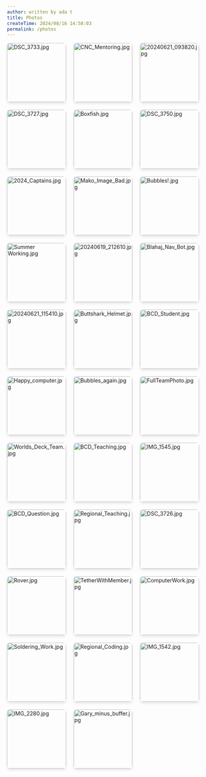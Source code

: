 ```yaml
---
author: written by ada t
title: Photos
createTime: 2024/08/16 14:58:03
permalink: /photos
---
```


<ClientOnly>
<div class="image-viewer">
    
<div class="image-item">
    <div target="_blank" class="image-link">
        <img src="/thumbnails/thumb_DSC_3733.jpg?url" alt="DSC_3733.jpg" loading="lazy">
        <div class="image-overlay">
            <p class="image-title">DSC_3733.jpg</p>
            <p class="image-date">Uploaded on 2024-08-16</p>
        </div>
    </div>
</div>
                
<div class="image-item">
    <div target="_blank" class="image-link">
        <img src="/thumbnails/thumb_CNC_Mentoring.jpg?url" alt="CNC_Mentoring.jpg" loading="lazy">
        <div class="image-overlay">
            <p class="image-title">CNC_Mentoring.jpg</p>
            <p class="image-date">Uploaded on 2024-08-16</p>
        </div>
    </div>
</div>
                
<div class="image-item">
    <div target="_blank" class="image-link">
        <img src="/thumbnails/thumb_20240621_093820.jpg?url" alt="20240621_093820.jpg" loading="lazy">
        <div class="image-overlay">
            <p class="image-title">20240621_093820.jpg</p>
            <p class="image-date">Uploaded on 2024-08-16</p>
        </div>
    </div>
</div>
                
<div class="image-item">
    <div target="_blank" class="image-link">
        <img src="/thumbnails/thumb_DSC_3727.jpg?url" alt="DSC_3727.jpg" loading="lazy">
        <div class="image-overlay">
            <p class="image-title">DSC_3727.jpg</p>
            <p class="image-date">Uploaded on 2024-08-16</p>
        </div>
    </div>
</div>
                
<div class="image-item">
    <div target="_blank" class="image-link">
        <img src="/thumbnails/thumb_Boxfish.jpg?url" alt="Boxfish.jpg" loading="lazy">
        <div class="image-overlay">
            <p class="image-title">Boxfish.jpg</p>
            <p class="image-date">Uploaded on 2024-08-16</p>
        </div>
    </div>
</div>
                
<div class="image-item">
    <div target="_blank" class="image-link">
        <img src="/thumbnails/thumb_DSC_3750.jpg?url" alt="DSC_3750.jpg" loading="lazy">
        <div class="image-overlay">
            <p class="image-title">DSC_3750.jpg</p>
            <p class="image-date">Uploaded on 2024-08-16</p>
        </div>
    </div>
</div>
                
<div class="image-item">
    <div target="_blank" class="image-link">
        <img src="/thumbnails/thumb_2024_Captains.jpg?url" alt="2024_Captains.jpg" loading="lazy">
        <div class="image-overlay">
            <p class="image-title">2024_Captains.jpg</p>
            <p class="image-date">Uploaded on 2024-08-16</p>
        </div>
    </div>
</div>
                
<div class="image-item">
    <div target="_blank" class="image-link">
        <img src="/thumbnails/thumb_Mako_Image_Bad.jpg?url" alt="Mako_Image_Bad.jpg" loading="lazy">
        <div class="image-overlay">
            <p class="image-title">Mako_Image_Bad.jpg</p>
            <p class="image-date">Uploaded on 2024-08-16</p>
        </div>
    </div>
</div>
                
<div class="image-item">
    <div target="_blank" class="image-link">
        <img src="/thumbnails/thumb_Bubbles!.jpg?url" alt="Bubbles!.jpg" loading="lazy">
        <div class="image-overlay">
            <p class="image-title">Bubbles!.jpg</p>
            <p class="image-date">Uploaded on 2024-08-16</p>
        </div>
    </div>
</div>
                
<div class="image-item">
    <div target="_blank" class="image-link">
        <img src="/thumbnails/thumb_Summer Working.jpg?url" alt="Summer Working.jpg" loading="lazy">
        <div class="image-overlay">
            <p class="image-title">Summer Working.jpg</p>
            <p class="image-date">Uploaded on 2024-08-16</p>
        </div>
    </div>
</div>
                
<div class="image-item">
    <div target="_blank" class="image-link">
        <img src="/thumbnails/thumb_20240619_212610.jpg?url" alt="20240619_212610.jpg" loading="lazy">
        <div class="image-overlay">
            <p class="image-title">20240619_212610.jpg</p>
            <p class="image-date">Uploaded on 2024-08-16</p>
        </div>
    </div>
</div>
                
<div class="image-item">
    <div target="_blank" class="image-link">
        <img src="/thumbnails/thumb_Blahaj_Nav_Bot.jpg?url" alt="Blahaj_Nav_Bot.jpg" loading="lazy">
        <div class="image-overlay">
            <p class="image-title">Blahaj_Nav_Bot.jpg</p>
            <p class="image-date">Uploaded on 2024-08-16</p>
        </div>
    </div>
</div>
                
<div class="image-item">
    <div target="_blank" class="image-link">
        <img src="/thumbnails/thumb_20240621_115410.jpg?url" alt="20240621_115410.jpg" loading="lazy">
        <div class="image-overlay">
            <p class="image-title">20240621_115410.jpg</p>
            <p class="image-date">Uploaded on 2024-08-16</p>
        </div>
    </div>
</div>
                
<div class="image-item">
    <div target="_blank" class="image-link">
        <img src="/thumbnails/thumb_Buttshark_Helmet.jpg?url" alt="Buttshark_Helmet.jpg" loading="lazy">
        <div class="image-overlay">
            <p class="image-title">Buttshark_Helmet.jpg</p>
            <p class="image-date">Uploaded on 2024-08-16</p>
        </div>
    </div>
</div>
                
<div class="image-item">
    <div target="_blank" class="image-link">
        <img src="/thumbnails/thumb_BCD_Student.jpg?url" alt="BCD_Student.jpg" loading="lazy">
        <div class="image-overlay">
            <p class="image-title">BCD_Student.jpg</p>
            <p class="image-date">Uploaded on 2024-08-16</p>
        </div>
    </div>
</div>
                
<div class="image-item">
    <div target="_blank" class="image-link">
        <img src="/thumbnails/thumb_Happy_computer.jpg?url" alt="Happy_computer.jpg" loading="lazy">
        <div class="image-overlay">
            <p class="image-title">Happy_computer.jpg</p>
            <p class="image-date">Uploaded on 2024-08-16</p>
        </div>
    </div>
</div>
                
<div class="image-item">
    <div target="_blank" class="image-link">
        <img src="/thumbnails/thumb_Bubbles_again.jpg?url" alt="Bubbles_again.jpg" loading="lazy">
        <div class="image-overlay">
            <p class="image-title">Bubbles_again.jpg</p>
            <p class="image-date">Uploaded on 2024-08-16</p>
        </div>
    </div>
</div>
                
<div class="image-item">
    <div target="_blank" class="image-link">
        <img src="/thumbnails/thumb_FullTeamPhoto.jpg?url" alt="FullTeamPhoto.jpg" loading="lazy">
        <div class="image-overlay">
            <p class="image-title">FullTeamPhoto.jpg</p>
            <p class="image-date">Uploaded on 2024-08-16</p>
        </div>
    </div>
</div>
                
<div class="image-item">
    <div target="_blank" class="image-link">
        <img src="/thumbnails/thumb_Worlds_Deck_Team.jpg?url" alt="Worlds_Deck_Team.jpg" loading="lazy">
        <div class="image-overlay">
            <p class="image-title">Worlds_Deck_Team.jpg</p>
            <p class="image-date">Uploaded on 2024-08-16</p>
        </div>
    </div>
</div>
                
<div class="image-item">
    <div target="_blank" class="image-link">
        <img src="/thumbnails/thumb_BCD_Teaching.jpg?url" alt="BCD_Teaching.jpg" loading="lazy">
        <div class="image-overlay">
            <p class="image-title">BCD_Teaching.jpg</p>
            <p class="image-date">Uploaded on 2024-08-16</p>
        </div>
    </div>
</div>
                
<div class="image-item">
    <div target="_blank" class="image-link">
        <img src="/thumbnails/thumb_IMG_1545.jpg?url" alt="IMG_1545.jpg" loading="lazy">
        <div class="image-overlay">
            <p class="image-title">IMG_1545.jpg</p>
            <p class="image-date">Uploaded on 2024-08-16</p>
        </div>
    </div>
</div>
                
<div class="image-item">
    <div target="_blank" class="image-link">
        <img src="/thumbnails/thumb_BCD_Question.jpg?url" alt="BCD_Question.jpg" loading="lazy">
        <div class="image-overlay">
            <p class="image-title">BCD_Question.jpg</p>
            <p class="image-date">Uploaded on 2024-08-16</p>
        </div>
    </div>
</div>
                
<div class="image-item">
    <div target="_blank" class="image-link">
        <img src="/thumbnails/thumb_Regional_Teaching.jpg?url" alt="Regional_Teaching.jpg" loading="lazy">
        <div class="image-overlay">
            <p class="image-title">Regional_Teaching.jpg</p>
            <p class="image-date">Uploaded on 2024-08-16</p>
        </div>
    </div>
</div>
                
<div class="image-item">
    <div target="_blank" class="image-link">
        <img src="/thumbnails/thumb_DSC_3726.jpg?url" alt="DSC_3726.jpg" loading="lazy">
        <div class="image-overlay">
            <p class="image-title">DSC_3726.jpg</p>
            <p class="image-date">Uploaded on 2024-08-16</p>
        </div>
    </div>
</div>
                
<div class="image-item">
    <div target="_blank" class="image-link">
        <img src="/thumbnails/thumb_Rover.jpg?url" alt="Rover.jpg" loading="lazy">
        <div class="image-overlay">
            <p class="image-title">Rover.jpg</p>
            <p class="image-date">Uploaded on 2024-08-16</p>
        </div>
    </div>
</div>
                
<div class="image-item">
    <div target="_blank" class="image-link">
        <img src="/thumbnails/thumb_TetherWithMember.jpg?url" alt="TetherWithMember.jpg" loading="lazy">
        <div class="image-overlay">
            <p class="image-title">TetherWithMember.jpg</p>
            <p class="image-date">Uploaded on 2024-08-16</p>
        </div>
    </div>
</div>
                
<div class="image-item">
    <div target="_blank" class="image-link">
        <img src="/thumbnails/thumb_ComputerWork.jpg?url" alt="ComputerWork.jpg" loading="lazy">
        <div class="image-overlay">
            <p class="image-title">ComputerWork.jpg</p>
            <p class="image-date">Uploaded on 2024-08-16</p>
        </div>
    </div>
</div>
                
<div class="image-item">
    <div target="_blank" class="image-link">
        <img src="/thumbnails/thumb_Soldering_Work.jpg?url" alt="Soldering_Work.jpg" loading="lazy">
        <div class="image-overlay">
            <p class="image-title">Soldering_Work.jpg</p>
            <p class="image-date">Uploaded on 2024-08-16</p>
        </div>
    </div>
</div>
                
<div class="image-item">
    <div target="_blank" class="image-link">
        <img src="/thumbnails/thumb_Regional_Coding.jpg?url" alt="Regional_Coding.jpg" loading="lazy">
        <div class="image-overlay">
            <p class="image-title">Regional_Coding.jpg</p>
            <p class="image-date">Uploaded on 2024-08-16</p>
        </div>
    </div>
</div>
                
<div class="image-item">
    <div target="_blank" class="image-link">
        <img src="/thumbnails/thumb_IMG_1542.jpg?url" alt="IMG_1542.jpg" loading="lazy">
        <div class="image-overlay">
            <p class="image-title">IMG_1542.jpg</p>
            <p class="image-date">Uploaded on 2024-08-16</p>
        </div>
    </div>
</div>
                
<div class="image-item">
    <div target="_blank" class="image-link">
        <img src="/thumbnails/thumb_IMG_2280.jpg?url" alt="IMG_2280.jpg" loading="lazy">
        <div class="image-overlay">
            <p class="image-title">IMG_2280.jpg</p>
            <p class="image-date">Uploaded on 2024-08-16</p>
        </div>
    </div>
</div>
                
<div class="image-item">
    <div target="_blank" class="image-link">
        <img src="/thumbnails/thumb_Gary_minus_buffer.jpg?url" alt="Gary_minus_buffer.jpg" loading="lazy">
        <div class="image-overlay">
            <p class="image-title">Gary_minus_buffer.jpg</p>
            <p class="image-date">Uploaded on 2024-08-16</p>
        </div>
    </div>
</div>
                
</div>
</ClientOnly>

<style>
.image-viewer {
    display: grid;
    grid-template-columns: repeat(3, 1fr);
    gap: 20px;
    margin-bottom: 40px;
    width: 100%;
}
.image-grid {
    display: contents; 
}

.image-item {
    position: relative;
    overflow: hidden;
    border-radius: 8px;
    box-shadow: 0 4px 6px rgba(0, 0, 0, 0.1);
    transition: transform 0.3s ease;
    aspect-ratio: 1 / 1;
    width: 100%; 
}

.image-item:hover {
    transform: translateY(-5px);
}

.image-link {
    display: block;
    position: relative;
    width: 100%;
    height: 100%;
}

.image-link img {
    width: 100%;
    height: 100%;
    object-fit: cover;
    display: block;
}

.image-overlay {
    position: absolute;
    bottom: 0;
    left: 0;
    right: 0;
    background: rgba(0, 0, 0, 0.7);
    color: white;
    padding: 10px;
    transform: translateY(100%);
    transition: transform 0.3s ease;
}

.image-item:hover .image-overlay {
    transform: translateY(0);
}

.image-title {
    margin: 0;
    font-size: 14px;
    font-weight: bold;
    white-space: nowrap;
    overflow: hidden;
    text-overflow: ellipsis;
}

.image-date {
    margin: 5px 0 0;
    font-size: 12px;
    opacity: 0.8;
}
</style>
